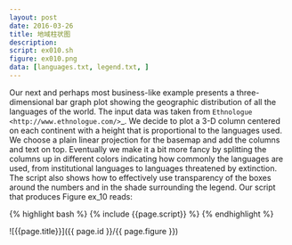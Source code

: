 ```yaml
---
layout: post
date: 2016-03-26
title: 地域柱状图
description:
script: ex010.sh
figure: ex010.png
data: [languages.txt, legend.txt, ]
---
```


Our next and perhaps most business-like example presents a
three-dimensional bar graph plot showing the geographic distribution of
all the languages of the world. The input data
was taken from `Ethnologue <http://www.ethnologue.com/>`_. We decide to plot a 3-D column
centered on each continent with a height that is proportional to the
languages used. We choose a plain
linear projection for the basemap and add the columns and text on top.
Eventually we make it a bit more fancy by splitting the columns up in different colors
indicating how commonly the languages are used, from institutional languages to
languages threatened by extinction.
The script also shows how to effectively use transparency of the boxes around the numbers
and in the shade surrounding the legend.
Our script that produces Figure ex_10 reads:

{% highlight bash %}
{% include {{page.script}} %}
{% endhighlight %}

![{{page.title}}]({{ page.id }}/{{ page.figure }})
